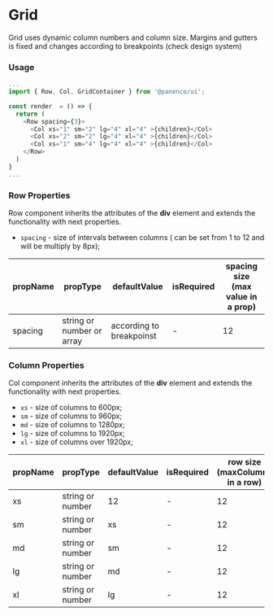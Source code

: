 # Grid

Grid uses dynamic column numbers and column size.
Margins and gutters is fixed and changes according to breakpoints (check design system)

### Usage

```js
...
import { Row, Col, GridContainer } from '@panenco/ui';

const render  = () => {
  return (
    <Row spacing={3}>
      <Col xs="1" sm="2" lg="4" xl="4" >{children}</Col>
      <Col xs="2" sm="2" lg="4" xl="4" >{children}</Col>
      <Col xs="1" sm="4" lg="4" xl="4" >{children}</Col>
    </Row>
  )
}
...
```

<!-- STORY -->

### Row Properties

Row component inherits the attributes of the **div** element and extends the functionality with next properties.

- `spacing` - size of intervals between columns ( can be set from 1 to 12 and will be multiply by 8px);

| propName | propType                  | defaultValue             | isRequired | spacing size (max value in a prop) |
| -------- | ------------------------- | ------------------------ | ---------- | ---------------------------------- |
| spacing  | string or number or array | according to breakpoinst | -          | 12                                 |

### Column Properties

Col component inherits the attributes of the **div** element and extends the functionality with next properties.

- `xs` - size of columns to 600px;
- `sm` - size of columns to 960px;
- `md` - size of columns to 1280px;
- `lg` - size of columns to 1920px;
- `xl` - size of columns over 1920px;

| propName | propType         | defaultValue | isRequired | row size (maxColumns in a row) |
| -------- | ---------------- | ------------ | ---------- | ------------------------------ |
| xs       | string or number | 12           | -          | 12                             |
| sm       | string or number | xs           | -          | 12                             |
| md       | string or number | sm           | -          | 12                             |
| lg       | string or number | md           | -          | 12                             |
| xl       | string or number | lg           | -          | 12                             |
